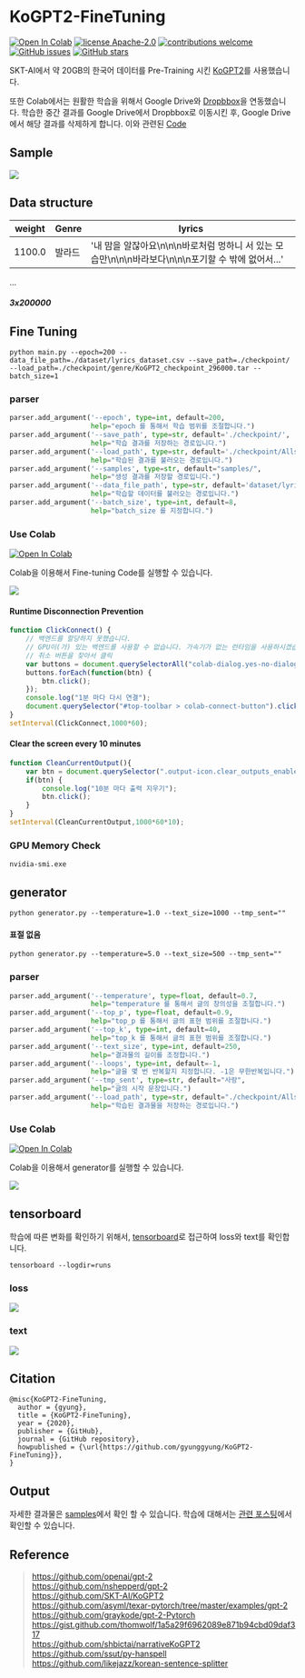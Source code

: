 # KoGPT2-FineTuning
[![Open In Colab](https://colab.research.google.com/assets/colab-badge.svg)](https://colab.research.google.com/drive/1qfL-IUp4k0uzkr_6SIaAmS_PA_Luvt1t)
[![license Apache-2.0](https://img.shields.io/badge/license-Apache2.0-red.svg?style=flat)](https://github.com/gyunggyung/KoGPT2-FineTuning/issues)
[![contributions welcome](https://img.shields.io/badge/contributions-welcome-brightgreen.svg?style=flat)](https://github.com/gyunggyung/KoGPT2-FineTuning/issues)
[![GitHub issues](https://img.shields.io/github/issues/gyunggyung/KoGPT2-FineTuning?style=flat&color=yellow)](https://github.com/gyunggyung/KoGPT2-FineTuning/issues)
[![GitHub stars](https://img.shields.io/github/stars/gyunggyung/KoGPT2-FineTuning?style=social)](https://github.com/gyunggyung/KoGPT2-FineTuning)


SKT-AI에서 약 20GB의 한국어 데이터를 Pre-Training 시킨 [KoGPT2](https://github.com/SKT-AI/KoGPT2)를 사용했습니다. 

또한 Colab에서는 원활한 학습을 위해서 Google Drive와 [Dropbbox](https://www.dropbox.com/h)을 연동했습니다. 학습한 중간 결과를 Google Drive에서 Dropbbox로 이동시킨 후, Google Drive에서 해당 결과를 삭제하게 합니다. 이와 관련된 [Code](https://github.com/gyunggyung/KoGPT2-FineTuning/blob/master/jupyter_main.py)


## Sample
![](img/outputs.JPG)  

## Data structure
|weight|Genre|lyrics|
|---|---|---|
|1100.0|발라드|'내 맘을 알잖아요\n\n\n바로처럼 멍하니 서 있는 모습만\n\n\n바라보다\n\n\n포기할 수 밖에 없어서...'|
...
##### 3x200000

## Fine Tuning
```
python main.py --epoch=200 --data_file_path=./dataset/lyrics_dataset.csv --save_path=./checkpoint/ --load_path=./checkpoint/genre/KoGPT2_checkpoint_296000.tar --batch_size=1
```

### parser
``` python
parser.add_argument('--epoch', type=int, default=200,
					help="epoch 를 통해서 학습 범위를 조절합니다.")
parser.add_argument('--save_path', type=str, default='./checkpoint/',
					help="학습 결과를 저장하는 경로입니다.")
parser.add_argument('--load_path', type=str, default='./checkpoint/Alls/KoGPT2_checkpoint_296000.tar', 
					help="학습된 결과를 불러오는 경로입니다.")
parser.add_argument('--samples', type=str, default="samples/",
					help="생성 결과를 저장할 경로입니다.")
parser.add_argument('--data_file_path', type=str, default='dataset/lyrics_dataset.txt',
					help="학습할 데이터를 불러오는 경로입니다.")
parser.add_argument('--batch_size', type=int, default=8,
					help="batch_size 를 지정합니다.")
```

### Use Colab
[![Open In Colab](https://colab.research.google.com/assets/colab-badge.svg)](https://colab.research.google.com/drive/1x49fRFi-pgW_P8_Av5fCyYVPvT_9btai)

Colab을 이용해서 Fine-tuning Code를 실행할 수 있습니다.  

![](img/colab_main_img.JPG)

#### Runtime Disconnection Prevention
``` javascript
function ClickConnect() {
    // 백엔드를 할당하지 못했습니다.
    // GPU이(가) 있는 백엔드를 사용할 수 없습니다. 가속기가 없는 런타임을 사용하시겠습니까?
    // 취소 버튼을 찾아서 클릭
    var buttons = document.querySelectorAll("colab-dialog.yes-no-dialog paper-button#cancel"); 
    buttons.forEach(function(btn) {
		btn.click();
    });
    console.log("1분 마다 다시 연결");
    document.querySelector("#top-toolbar > colab-connect-button").click();
}
setInterval(ClickConnect,1000*60);
```

#### Clear the screen every 10 minutes
``` javascript
function CleanCurrentOutput(){ 
	var btn = document.querySelector(".output-icon.clear_outputs_enabled.output-icon-selected[title$='현재 실행 중...'] iron-icon[command=clear-focused-or-selected-outputs]");
	if(btn) {
		console.log("10분 마다 출력 지우기");
		btn.click();
	}
} 
setInterval(CleanCurrentOutput,1000*60*10);
```

### GPU Memory Check
```
nvidia-smi.exe
```
## generator
```
python generator.py --temperature=1.0 --text_size=1000 --tmp_sent=""
```
#### 표절 없음
```
python generator.py --temperature=5.0 --text_size=500 --tmp_sent=""
```

### parser
``` python
parser.add_argument('--temperature', type=float, default=0.7,
					help="temperature 를 통해서 글의 창의성을 조절합니다.")
parser.add_argument('--top_p', type=float, default=0.9,
					help="top_p 를 통해서 글의 표현 범위를 조절합니다.")
parser.add_argument('--top_k', type=int, default=40,
					help="top_k 를 통해서 글의 표현 범위를 조절합니다.")
parser.add_argument('--text_size', type=int, default=250,
					help="결과물의 길이를 조정합니다.")
parser.add_argument('--loops', type=int, default=-1,
					help="글을 몇 번 반복할지 지정합니다. -1은 무한반복입니다.")
parser.add_argument('--tmp_sent', type=str, default="사랑",
					help="글의 시작 문장입니다.")
parser.add_argument('--load_path', type=str, default="./checkpoint/Alls/KoGPT2_checkpoint_296000.tar",
					help="학습된 결과물을 저장하는 경로입니다.")
```

### Use Colab
[![Open In Colab](https://colab.research.google.com/assets/colab-badge.svg)](https://colab.research.google.com/drive/1qfL-IUp4k0uzkr_6SIaAmS_PA_Luvt1t)

Colab을 이용해서 generator를 실행할 수 있습니다.  

![](img/colab_generator.JPG)

## tensorboard
학습에 따른 변화를 확인하기 위해서, [tensorboard](http://localhost:6006/)로 접근하여 loss와 text를 확인합니다.

```
tensorboard --logdir=runs
```

### loss
![](img/tensorboard_avg.JPG)  

### text
![](img/tensorboard_text.JPG)

## Citation
```
@misc{KoGPT2-FineTuning,
  author = {gyung},
  title = {KoGPT2-FineTuning},
  year = {2020},
  publisher = {GitHub},
  journal = {GitHub repository},
  howpublished = {\url{https://github.com/gyunggyung/KoGPT2-FineTuning}},
}
```

## Output
자세한 결과물은 [samples](https://github.com/gyunggyung/KoGPT2-FineTuning/tree/master/samples)에서 확인 할 수 있습니다. 학습에 대해서는 [관련 포스팅](https://hipgyung.tistory.com/110)에서 확인할 수 있습니다.

## Reference
> https://github.com/openai/gpt-2  
> https://github.com/nshepperd/gpt-2  
> https://github.com/SKT-AI/KoGPT2  
> https://github.com/asyml/texar-pytorch/tree/master/examples/gpt-2  
> https://github.com/graykode/gpt-2-Pytorch  
> https://gist.github.com/thomwolf/1a5a29f6962089e871b94cbd09daf317  
> https://github.com/shbictai/narrativeKoGPT2  
> https://github.com/ssut/py-hanspell  
> https://github.com/likejazz/korean-sentence-splitter  
